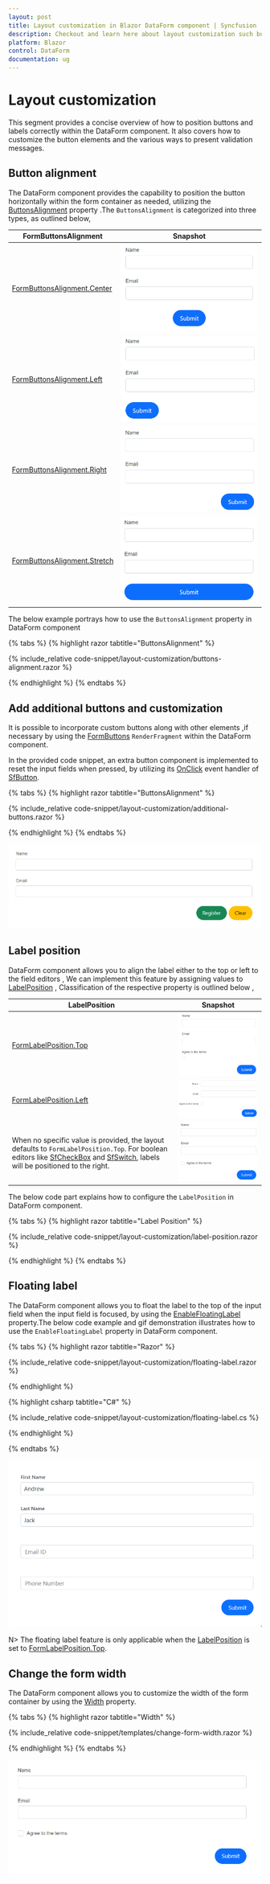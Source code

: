 ```yaml
---
layout: post
title: Layout customization in Blazor DataForm component | Syncfusion
description: Checkout and learn here about layout customization such button and label positioning and validation message display with Blazor DataForm component.
platform: Blazor
control: DataForm
documentation: ug
---
```


# Layout customization

This segment provides a concise overview of how to position buttons and labels correctly within the DataForm component. It also covers how to customize the button elements and the various ways to present validation messages.

## Button alignment

The DataForm component provides the capability to position the button horizontally within the form container as needed, utilizing the [ButtonsAlignment](https://help.syncfusion.com/cr/blazor/Syncfusion.Blazor.DataForm.FormButtonsAlignment.html) property .The `ButtonsAlignment` is categorized into three types, as outlined below,

| FormButtonsAlignment | Snapshot |
| ------------ | ----------------------- |
|[FormButtonsAlignment.Center](https://help.syncfusion.com/cr/blazor/Syncfusion.Blazor.DataForm.FormButtonsAlignment.html#Syncfusion_Blazor_DataForm_FormButtonsAlignment_Center)|![DataForm FormButtonsAlignment.Center](images/blazor_dataform_button_alignment_center.png)|
|[FormButtonsAlignment.Left](https://help.syncfusion.com/cr/blazor/Syncfusion.Blazor.DataForm.FormButtonsAlignment.html#Syncfusion_Blazor_DataForm_FormButtonsAlignment_Left)|![DataForm FormButtonsAlignment.Left](images/blazor_dataform_button_alignment_left.png)|
|[FormButtonsAlignment.Right](https://help.syncfusion.com/cr/blazor/Syncfusion.Blazor.DataForm.FormButtonsAlignment.html#Syncfusion_Blazor_DataForm_FormButtonsAlignment_Left)|![DataForm FormButtonsAlignment.Right](images/blazor_dataform_button_alignment_right.png)|
|[FormButtonsAlignment.Stretch](https://help.syncfusion.com/cr/blazor/Syncfusion.Blazor.DataForm.FormButtonsAlignment.html#Syncfusion_Blazor_DataForm_FormButtonsAlignment_Stretch)|![DataForm FormButtonsAlignment.Stretch](images/blazor_dataform_button_alignment_stretch.png)|

The below example portrays how to use the `ButtonsAlignment` property in DataForm component

{% tabs %}
{% highlight razor tabtitle="ButtonsAlignment"  %}

{% include_relative code-snippet/layout-customization/buttons-alignment.razor %}

{% endhighlight %}
{% endtabs %}

## Add additional buttons and customization

It is possible to incorporate custom buttons along with other elements ,if necessary by using the [FormButtons](https://help.syncfusion.com/cr/blazor/Syncfusion.Blazor.DataForm.FormButtons.html) `RenderFragment` within the DataForm component.

In the provided code snippet, an extra button component is implemented to reset the input fields when pressed, by utilizing its [OnClick](https://help.syncfusion.com/cr/blazor/Syncfusion.Blazor.Buttons.SfButton.html) event handler of [SfButton](https://help.syncfusion.com/cr/blazor/Syncfusion.Blazor.Buttons.SfButton.html#Syncfusion_Blazor_Buttons_SfButton_OnClick).

{% tabs %}
{% highlight razor tabtitle="ButtonsAlignment"  %}

{% include_relative code-snippet/layout-customization/additional-buttons.razor %}

{% endhighlight %}
{% endtabs %}

![DataForm Button Customization](images/blazor_dataform_formbuttons.png)

## Label position

DataForm component allows you to align the label either to the top or left to the field editors , We can implement this feature by assigning values to [LabelPosition](https://help.syncfusion.com/cr/blazor/Syncfusion.Blazor.DataForm.SfDataForm.html#Syncfusion_Blazor_DataForm_SfDataForm_LabelPosition) , Classification of the respective property is outlined below ,

| LabelPosition | Snapshot |
| ------------ | ----------------------- |
|[FormLabelPosition.Top](https://help.syncfusion.com/cr/blazor/Syncfusion.Blazor.DataForm.FormLabelPosition.html#Syncfusion_Blazor_DataForm_FormLabelPosition_Top)|![DataForm FormLabelPosition.Top](images/blazor_dataform_label_position_top.png)|
|[FormLabelPosition.Left](https://help.syncfusion.com/cr/blazor/Syncfusion.Blazor.DataForm.FormLabelPosition.html#Syncfusion_Blazor_DataForm_FormLabelPosition_Left)|![DataForm FormLabelPosition.Left](images/blazor_dataform_label_position_left.png)|
|When no specific value is provided, the layout defaults to `FormLabelPosition.Top`. For boolean editors like [SfCheckBox](https://help.syncfusion.com/cr/blazor/Syncfusion.Blazor.Buttons.SfCheckBox-1.html) and [SfSwitch](https://help.syncfusion.com/cr/blazor/Syncfusion.Blazor.Buttons.SfSwitch-1.html), labels will be positioned to the right.  |![DataForm FormLabelPosition.Left](images/blazor_dataform_default_label_position.png)|

The below code part explains how to configure the `LabelPosition` in DataForm component.

{% tabs %}
{% highlight razor tabtitle="Label Position"  %}

{% include_relative code-snippet/layout-customization/label-position.razor %}

{% endhighlight %}
{% endtabs %}

## Floating label 

The DataForm component allows you to float the label to the top of the input field when the input field is focused, by using the [EnableFloatingLabel](https://help.syncfusion.com/cr/blazor/Syncfusion.Blazor.DataForm.SfDataForm.html#Syncfusion_Blazor_DataForm_SfDataForm_EnableFloatingLabel) property.The below code example and gif demonstration illustrates how to use the `EnableFloatingLabel` property in DataForm component.

{% tabs %}
{% highlight razor tabtitle="Razor"  %}

{% include_relative code-snippet/layout-customization/floating-label.razor %}

{% endhighlight %}

{% highlight csharp tabtitle="C#" %}

{% include_relative code-snippet/layout-customization/floating-label.cs %}

{% endhighlight %}

{% endtabs %}

![Blazor DataForm Floating Label](images/blazor_dataform_floating_label.gif)

N> The floating label feature is only applicable when the [LabelPosition](https://help.syncfusion.com/cr/blazor/Syncfusion.Blazor.DataForm.SfDataForm.html#Syncfusion_Blazor_DataForm_SfDataForm_LabelPosition) is set to [FormLabelPosition.Top](https://help.syncfusion.com/cr/blazor/Syncfusion.Blazor.DataForm.FormLabelPosition.html#Syncfusion_Blazor_DataForm_FormLabelPosition_Top).

## Change the form width 

The DataForm component allows you to customize the width of the form container by using the [Width](https://help.syncfusion.com/cr/blazor/Syncfusion.Blazor.DataForm.SfDataForm.html#Syncfusion_Blazor_DataForm_SfDataForm_Width) property.

{% tabs %}
{% highlight razor tabtitle="Width"  %}

{% include_relative code-snippet/templates/change-form-width.razor %}

{% endhighlight %}
{% endtabs %}

![Blazor DataForm Form Width](images/blazor_dataform_change_form_width.png)